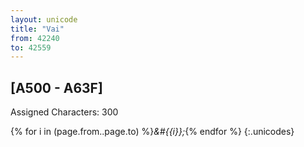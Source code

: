 ```yaml
---
layout: unicode
title: "Vai"
from: 42240
to: 42559
---
```


## 	[A500 - A63F]

Assigned Characters: 300

{% for i in (page.from..page.to) %}<i>&#{{i}};</i>{% endfor %}
{:.unicodes}
